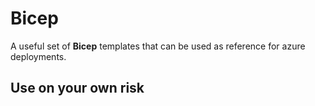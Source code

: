 # Bicep
A useful set of **Bicep** templates that can be used as reference for azure deployments.
## Use on your own risk
